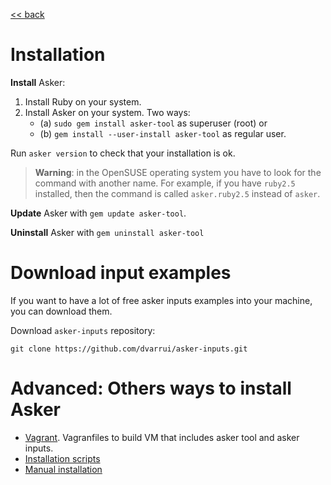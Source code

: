 
[<< back](../../README.md)

# Installation

**Install** Asker:
1. Install Ruby on your system.
2. Install Asker on your system. Two ways:
    * (a) `sudo gem install asker-tool` as superuser (root) or
    * (b) `gem install --user-install asker-tool` as regular user.

Run `asker version` to check that your installation is ok.

> **Warning**: in the OpenSUSE operating system you have to look for the command with another name. For example, if you have `ruby2.5` installed, then the command is called `asker.ruby2.5` instead of `asker`.

**Update** Asker with `gem update asker-tool`.

**Uninstall** Asker with `gem uninstall asker-tool`

# Download input examples

If you want to have a lot of free asker inputs examples into your machine,
you can download them.

Download `asker-inputs` repository:
```
git clone https://github.com/dvarrui/asker-inputs.git
```

# Advanced: Others ways to install Asker

* [Vagrant](../../install/vagrant/README.md). Vagranfiles to build VM that includes asker tool and asker inputs.
* [Installation scripts](scripts.md)
* [Manual installation](manual.md)
